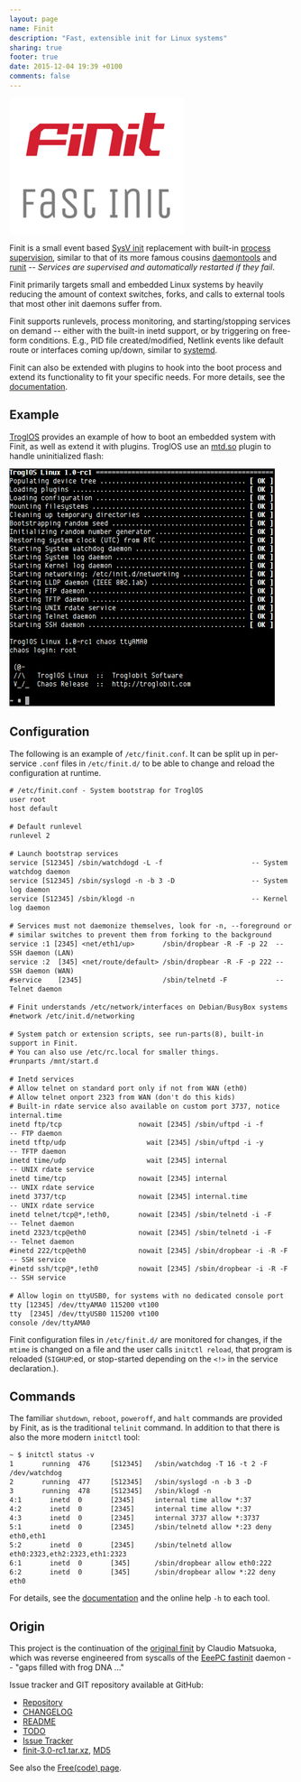 ```yaml
---
layout: page
name: Finit
description: "Fast, extensible init for Linux systems"
sharing: true
footer: true
date: 2015-12-04 19:39 +0100
comments: false
---
```

<img class="center noborder" src="/images/finit3.png" style="width: 310px; height: 240px;" alt="Finit: A fast init for Linux" />

Finit is a small event based [SysV init][1] replacement with built-in
[process supervision][2], similar to that of its more famous cousins
[daemontools][3] and [runit][4] --  *Services are supervised and
automatically restarted if they fail*.

Finit primarily targets small and embedded Linux systems by heavily
reducing the amount of context switches, forks, and calls to external
tools that most other init daemons suffer from.

Finit supports runlevels, process monitoring, and starting/stopping
services on demand -- either with the built-in inetd support, or by
triggering on free-form conditions.  E.g., PID file created/modified,
Netlink events like default route or interfaces coming up/down, similar
to [systemd][7].

Finit can also be extended with plugins to hook into the boot process
and extend its functionality to fit your specific needs.  For more
details, see the [documentation][README].


Example
-------

[TroglOS][9] provides an example of how to boot an embedded system with
Finit, as well as extend it with plugins.  TroglOS use an [mtd.so][10]
plugin to handle uninitialized flash:

<img class="center" src="/images/finit3-screenshot.png" alt="Finit Screenshot" style="width: 472px; height: 422px;">


Configuration
-------------

The following is an example of `/etc/finit.conf`.  It can be split up in
per-service `.conf` files in `/etc/finit.d/` to be able to change and
reload the configuration at runtime.

    # /etc/finit.conf - System bootstrap for TroglOS
    user root
    host default
    
    # Default runlevel
    runlevel 2

    # Launch bootstrap services
    service [S12345] /sbin/watchdogd -L -f                      -- System watchdog daemon
    service [S12345] /sbin/syslogd -n -b 3 -D                   -- System log daemon
    service [S12345] /sbin/klogd -n                             -- Kernel log daemon
    
    # Services must not daemonize themselves, look for -n, --foreground or
    # similar switches to prevent them from forking to the background
    service :1 [2345] <net/eth1/up>       /sbin/dropbear -R -F -p 22  -- SSH daemon (LAN)
    service :2  [345] <net/route/default> /sbin/dropbear -R -F -p 222 -- SSH daemon (WAN)
    #service    [2345]                    /sbin/telnetd -F            -- Telnet daemon
    
    # Finit understands /etc/network/interfaces on Debian/BusyBox systems
    #network /etc/init.d/networking

    # System patch or extension scripts, see run-parts(8), built-in support in Finit.
    # You can also use /etc/rc.local for smaller things.
    #runparts /mnt/start.d
    
    # Inetd services
	# Allow telnet on standard port only if not from WAN (eth0)
	# Allow telnet onport 2323 from WAN (don't do this kids)
	# Built-in rdate service also available on custom port 3737, notice internal.time
    inetd ftp/tcp                   nowait [2345] /sbin/uftpd -i -f       -- FTP daemon
    inetd tftp/udp                    wait [2345] /sbin/uftpd -i -y       -- TFTP daemon
    inetd time/udp                    wait [2345] internal                -- UNIX rdate service
    inetd time/tcp                  nowait [2345] internal                -- UNIX rdate service
    inetd 3737/tcp                  nowait [2345] internal.time           -- UNIX rdate service
    inetd telnet/tcp@*,!eth0,       nowait [2345] /sbin/telnetd -i -F     -- Telnet daemon
    inetd 2323/tcp@eth0             nowait [2345] /sbin/telnetd -i -F     -- Telnet daemon
    #inetd 222/tcp@eth0             nowait [2345] /sbin/dropbear -i -R -F -- SSH service
    #inetd ssh/tcp@*,!eth0          nowait [2345] /sbin/dropbear -i -R -F -- SSH service
    
    # Allow login on ttyUSB0, for systems with no dedicated console port
    tty [12345] /dev/ttyAMA0 115200 vt100
    tty  [2345] /dev/ttyUSB0 115200 vt100
    console /dev/ttyAMA0


Finit configuration files in `/etc/finit.d/` are monitored for changes,
if the `mtime` is changed on a file and the user calls `initctl reload`,
that program is reloaded (`SIGHUP`:ed, or stop-started depending on the
`<!>` in the service declaration.).


Commands
--------

The familiar `shutdown`, `reboot`, `poweroff`, and `halt` commands are
provided by Finit, as is the traditional `telinit` command.  In addition
to that there is also the more modern `initctl` tool:

    ~ $ initctl status -v
    1       running  476     [S12345]   /sbin/watchdog -T 16 -t 2 -F /dev/watchdog
    2       running  477     [S12345]   /sbin/syslogd -n -b 3 -D
    3       running  478     [S12345]   /sbin/klogd -n
    4:1       inetd  0       [2345]     internal time allow *:37
    4:2       inetd  0       [2345]     internal time allow *:37
    4:3       inetd  0       [2345]     internal 3737 allow *:3737
    5:1       inetd  0       [2345]     /sbin/telnetd allow *:23 deny eth0,eth1
    5:2       inetd  0       [2345]     /sbin/telnetd allow eth0:2323,eth2:2323,eth1:2323
    6:1       inetd  0       [345]      /sbin/dropbear allow eth0:222
    6:2       inetd  0       [345]      /sbin/dropbear allow *:22 deny eth0

For details, see the [documentation][README] and the online help `-h` to
each tool.


Origin
------

This project is the continuation of the [original finit][5] by Claudio
Matsuoka, which was reverse engineered from syscalls of the
[EeePC fastinit][6] daemon -- "gaps filled with frog DNA ..."

Issue tracker and GIT repository available at GitHub:

* [Repository](http://github.com/troglobit/finit)
* [CHANGELOG](https://github.com/troglobit/finit/blob/master/CHANGELOG.md)
* [README](https://github.com/troglobit/finit/blob/master/README.md)
* [TODO](https://github.com/troglobit/finit/blob/master/TODO.md)
* [Issue Tracker](http://github.com/troglobit/finit/issues)
* [finit-3.0-rc1.tar.xz](ftp://ftp.troglobit.com/finit/finit-3.0-rc1.tar.xz),
  [MD5](ftp://ftp.troglobit.com/finit/finit-3.0-rc1.tar.xz.md5)

See also the [Free(code) page](http://freecode.com/projects/finit).

[1]: https://en.wikipedia.org/wiki/Init
[2]: https://en.wikipedia.org/wiki/Process_supervision
[3]: http://cr.yp.to/daemontools.html
[4]: http://smarden.org/runit/
[5]: http://helllabs.org/finit/
[6]: http://wiki.eeeuser.com/boot_process:the_boot_process
[7]: https://www.freedesktop.org/wiki/Software/systemd/
[9]: https://github.com/troglobit/troglos
[10]: https://github.com/troglobit/troglos/blob/master/packages/finit/plugins/mtd.c
[README]: https://github.com/troglobit/finit/blob/master/README.md

<!--
  -- Local Variables:
  -- mode: markdown
  -- End:
  -->
